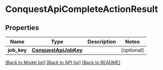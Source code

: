 # ConquestApiCompleteActionResult

## Properties
Name | Type | Description | Notes
------------ | ------------- | ------------- | -------------
**job_key** | [**ConquestApiJobKey**](ConquestApiJobKey.md) |  | [optional] 

[[Back to Model list]](../README.md#documentation-for-models) [[Back to API list]](../README.md#documentation-for-api-endpoints) [[Back to README]](../README.md)


